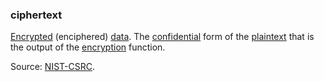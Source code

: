 ### ciphertext

<p class="c8"><span class="c2"><a class="c3" href="#h.iyq318f2vg61">Encrypted</a></span><span>&nbsp;(enciphered) </span><span class="c2"><a class="c3" href="#h.o783ayrrkc6g">data</a></span><span>. The </span><span class="c2"><a class="c3" href="#h.445sv27j3c2m">confidential</a></span><span>&nbsp;form of the </span><span class="c2"><a class="c3" href="#h.ylf3pqlex968">plaintext</a></span><span>&nbsp;that is the output of the </span><span class="c2"><a class="c3" href="#h.iyq318f2vg61">encryption</a></span><span class="c0">&nbsp;function.</span></p><p class="c8"><span>Source: </span><span class="c2"><a class="c3" href="https://www.google.com/url?q=https://csrc.nist.gov/glossary/term/ciphertext&amp;sa=D&amp;source=editors&amp;ust=1706779842547095&amp;usg=AOvVaw3b9J0yx7kHVZQMHZbONVdB">NIST-CSRC</a></span><span class="c0">.</span></p>